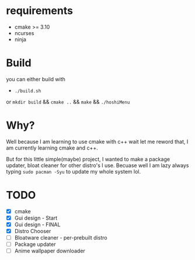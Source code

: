 # requirements
- cmake >= 3.10
- ncurses
- ninja

# Build
you can either build with
- `./build.sh`

or
`mkdir build` &&
`cmake ..` &&
`make` &&
`./hoshiMenu`

# Why?
Well because I am learning to use cmake with c++ wait let me reword that, I am currently learning cmake and c++.

But for this little simple(maybe) project, I wanted to make a package updater, bloat cleaner for other distro's I use. Becuase well I am lazy always typing `sudo pacman -Syu` to update my whole system lol.

# TODO
- [X] cmake
- [X] Gui design - Start
- [x] Gui design - FINAL
- [X] Distro Chooser
- [ ] Bloatware cleaner - per-prebuilt distro
- [ ] Package updater
- [ ] Anime wallpaper downloader
